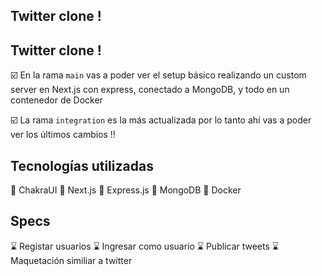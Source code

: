 ## Twitter clone !
## Twitter clone !

:ballot_box_with_check: En la rama ``` main ``` vas a poder ver el setup básico realizando un custom server en Next.js con express, conectado a MongoDB, y todo en un contenedor de Docker

:ballot_box_with_check: La rama ``` integration ``` es la más actualizada por lo tanto ahí vas a poder ver los últimos cambios :bangbang:
## Tecnologías utilizadas

:pushpin: ChakraUI
:pushpin: Next.js
:pushpin: Express.js
:pushpin: MongoDB
:pushpin: Docker

## Specs
:hourglass: Registar usuarios
:hourglass: Ingresar como usuario
:hourglass: Publicar tweets
:hourglass: Maquetación similiar a twitter
